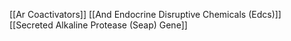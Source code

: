 [[Ar Coactivators]]
[[And Endocrine Disruptive Chemicals (Edcs)]]
[[Secreted Alkaline Protease (Seap) Gene]]
